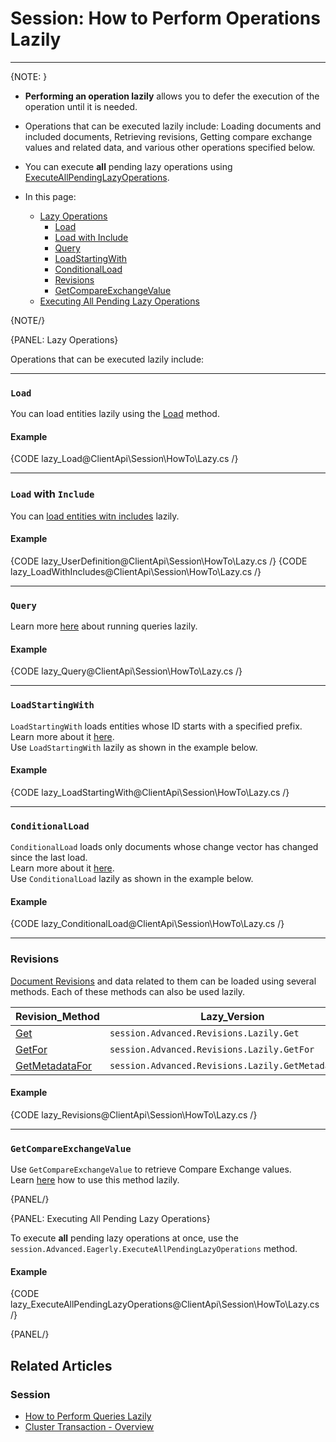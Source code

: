 # Session: How to Perform Operations Lazily

---

{NOTE: }

* **Performing an operation lazily** allows you to defer the execution of the operation 
  until it is needed.  

* Operations that can be executed lazily include: Loading documents and included documents, 
  Retrieving revisions, Getting compare exchange values and related data, and various 
  other operations specified below.  

* You can execute **all** pending lazy operations using 
  [ExecuteAllPendingLazyOperations](../../../client-api/session/how-to/perform-operations-lazily#executing-all-pending-lazy-operations).  

* In this page:  
   * [Lazy Operations](../../../client-api/session/how-to/perform-operations-lazily#lazy-operations)  
      * [Load](../../../client-api/session/how-to/perform-operations-lazily#section)  
      * [Load with Include](../../../client-api/session/how-to/perform-operations-lazily#with-)  
      * [Query](../../../client-api/session/how-to/perform-operations-lazily#section-1)  
      * [LoadStartingWith](../../../client-api/session/how-to/perform-operations-lazily#section-2)  
      * [ConditionalLoad](../../../client-api/session/how-to/perform-operations-lazily#section-3)  
      * [Revisions](../../../client-api/session/how-to/perform-operations-lazily#revisions)  
      * [GetCompareExchangeValue](../../../client-api/session/how-to/perform-operations-lazily#section-4)  
   * [Executing All Pending Lazy Operations](../../../client-api/session/how-to/perform-operations-lazily#executing-all-pending-lazy-operations)  

{NOTE/}

{PANEL: Lazy Operations}

Operations that can be executed lazily include:

---

### `Load`
You can load entities lazily using the [Load](../../../client-api/session/loading-entities#load) method.  

#### Example
{CODE lazy_Load@ClientApi\Session\HowTo\Lazy.cs /}

---

### `Load` with `Include`
You can [load entities witn includes](../../../client-api/session/loading-entities#load-with-includes) lazily.  

#### Example
{CODE lazy_UserDefinition@ClientApi\Session\HowTo\Lazy.cs /}
{CODE lazy_LoadWithIncludes@ClientApi\Session\HowTo\Lazy.cs /}

---

### `Query`

Learn more [here](../../../client-api/session/querying/how-to-perform-queries-lazily) 
about running queries lazily.  

#### Example
{CODE lazy_Query@ClientApi\Session\HowTo\Lazy.cs /}

---

### `LoadStartingWith`
`LoadStartingWith` loads entities whose ID starts with a specified prefix. 
Learn more about it [here](../../../client-api/session/loading-entities#loadstartingwith).  
Use `LoadStartingWith` lazily as shown in the example below.  

#### Example
{CODE lazy_LoadStartingWith@ClientApi\Session\HowTo\Lazy.cs /}

---

### `ConditionalLoad`
`ConditionalLoad` loads only documents whose change vector has changed since 
the last load.  
Learn more about it [here](../../../client-api/session/loading-entities#conditionalload).  
Use `ConditionalLoad` lazily as shown in the example below.  

#### Example
{CODE lazy_ConditionalLoad@ClientApi\Session\HowTo\Lazy.cs /}

---

### Revisions
[Document Revisions](../../../document-extensions/revisions/overview) 
and data related to them can be loaded using several methods. Each of these methods 
can also be used lazily.  

| Revision_Method | Lazy_Version    |
| --------------- | --------------- |
| [Get](../../../document-extensions/revisions/client-api/session/loading#get) | `session.Advanced.Revisions.Lazily.Get` |
| [GetFor](../../../document-extensions/revisions/client-api/session/loading#getfor) | `session.Advanced.Revisions.Lazily.GetFor` |
| [GetMetadataFor](../../../document-extensions/revisions/client-api/session/loading#getmetadatafor) | `session.Advanced.Revisions.Lazily.GetMetadataFor` |

#### Example
{CODE lazy_Revisions@ClientApi\Session\HowTo\Lazy.cs /}

---

### `GetCompareExchangeValue`

Use `GetCompareExchangeValue` to retrieve Compare Exchange values.  
Learn [here](../../../client-api/session/cluster-transaction#get-compare-exchange-lazily) 
how to use this method lazily.  

{PANEL/}

{PANEL: Executing All Pending Lazy Operations}

To execute **all** pending lazy operations at once, use the 
`session.Advanced.Eagerly.ExecuteAllPendingLazyOperations` method.  

#### Example
{CODE lazy_ExecuteAllPendingLazyOperations@ClientApi\Session\HowTo\Lazy.cs /}

{PANEL/}

## Related Articles

### Session

- [How to Perform Queries Lazily](../../../client-api/session/querying/how-to-perform-queries-lazily)
- [Cluster Transaction - Overview](../../../client-api/session/cluster-transaction)

